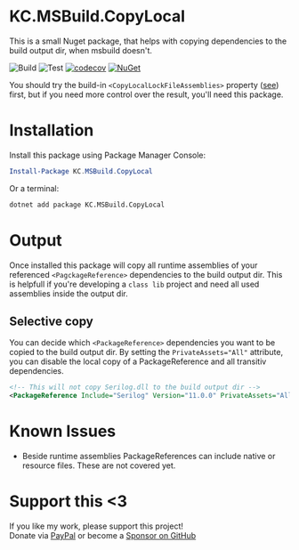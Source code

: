 # KC.MSBuild.CopyLocal
This is a small Nuget package, that helps with copying dependencies to the build output dir, when msbuild doesn't.

![Build](https://github.com/KhaosCoders/MSBuild.CopyLocal/actions/workflows/build.yaml/badge.svg)
![Test](https://github.com/KhaosCoders/MSBuild.CopyLocal/actions/workflows/test.yaml/badge.svg)
[![codecov](https://codecov.io/gh/KhaosCoders/MSBuild.CopyLocal/branch/main/graph/badge.svg?token=t0Glt2gBti)](https://codecov.io/gh/KhaosCoders/MSBuild.CopyLocal)
[![NuGet](https://img.shields.io/nuget/v/KC.MSBuild.CopyLocal.svg?logo=nuget)](https://www.nuget.org/packages/KC.MSBuild.CopyLocal/)

You should try the build-in `<CopyLocalLockFileAssemblies>` property ([see](https://docs.microsoft.com/de-de/dotnet/core/project-sdk/msbuild-props#copylocallockfileassemblies)) first, but if you need more control over the result, you'll need this package.

# Installation
Install this package using Package Manager Console:
```powershell
Install-Package KC.MSBuild.CopyLocal
```

Or a terminal:
```bash
dotnet add package KC.MSBuild.CopyLocal
```

# Output
Once installed this package will copy all runtime assemblies of your referenced `<PagckageReference>` dependencies to the build output dir. This is helpfull if you're developing a `class lib` project and need all used assemblies inside the output dir.

## Selective copy
You can decide which `<PackageReference>` dependencies you want to be copied to the build output dir. By setting the `PrivateAssets="All"` attribute, you can disable the local copy of a PackageReference and all transitiv dependencies.
```xml
<!-- This will not copy Serilog.dll to the build output dir -->
<PackageReference Include="Serilog" Version="11.0.0" PrivateAssets="All" />
```

# Known Issues
 - Beside runtime assemblies PackageReferences can include native or resource files. These are not covered yet.

# Support this <3

If you like my work, please support this project!  
Donate via [PayPal](https://www.paypal.com/donate?hosted_button_id=37PBGZPHXY8EC)
or become a [Sponsor on GitHub](https://github.com/sponsors/Khaos66)